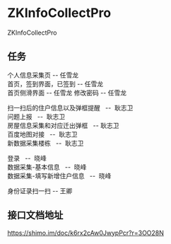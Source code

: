 # ZKInfoCollectPro
ZKInfoCollectPro
 
## 任务
个人信息采集页                         --   任雪龙    
首页，签到界面，已签到                 --   任雪龙  
首页侧滑界面                           --   任雪龙
修改密码                             --  任雪龙

扫一扫后的住户信息以及弹框提醒        --  耿志卫    
问题上报                              --  耿志卫    
房屋信息采集和对应迁出弹框            --   耿志卫    
百度地图对接                          --  耿志卫    
新数据采集楼栋                        --  耿志卫 
   
登录                                  --  晓峰    
数据采集-基本信息                     --  晓峰    
数据采集-填写新增住户信息             --  晓峰

身份证录扫一扫                         --   王卿

## 接口文档地址
https://shimo.im/doc/k6rx2cAw0JwypPcr?r=3OO28N

